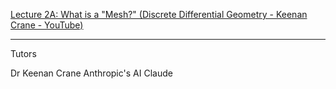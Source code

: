 [Lecture 2A: What is a "Mesh?" (Discrete Differential Geometry - Keenan Crane - YouTube)](https://youtu.be/TDic3pJyYb8?si=bXCTWRFbWcMKR7Qf)

- - - -

Tutors

Dr Keenan Crane
Anthropic's AI Claude
